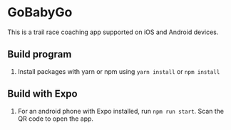 # GoBabyGo

This is a trail race coaching app supported on iOS and Android devices. 

## Build program

1. Install packages with yarn or npm using `yarn install` or `npm install` 

## Build with Expo

1. For an android phone with Expo installed, run `npm run start`. Scan the QR code to open the app.